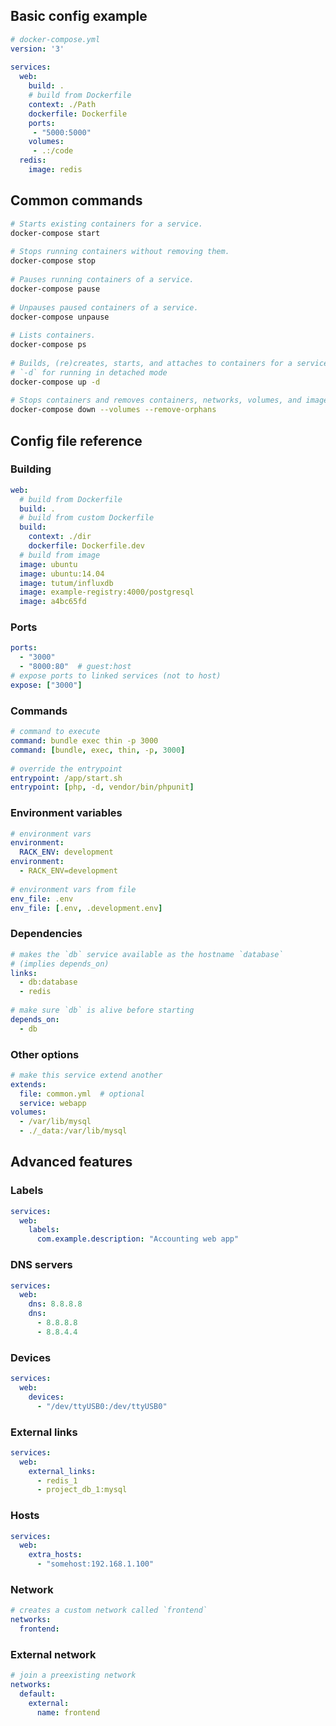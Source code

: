 ## Basic config example
 
```yml
# docker-compose.yml
version: '3'
 
services:
  web:
    build: .
    # build from Dockerfile
    context: ./Path
    dockerfile: Dockerfile
    ports:
     - "5000:5000"
    volumes:
     - .:/code
  redis:
    image: redis
```
 
## Common commands
 
```bash
# Starts existing containers for a service.
docker-compose start
 
# Stops running containers without removing them.
docker-compose stop
 
# Pauses running containers of a service.
docker-compose pause
 
# Unpauses paused containers of a service.
docker-compose unpause
 
# Lists containers.
docker-compose ps
 
# Builds, (re)creates, starts, and attaches to containers for a service.
# `-d` for running in detached mode
docker-compose up -d
 
# Stops containers and removes containers, networks, volumes, and images created by up.
docker-compose down --volumes --remove-orphans

```
 
## Config file reference
 
### Building
 
```yml
web:
  # build from Dockerfile
  build: .
  # build from custom Dockerfile
  build:
    context: ./dir
    dockerfile: Dockerfile.dev
  # build from image
  image: ubuntu
  image: ubuntu:14.04
  image: tutum/influxdb
  image: example-registry:4000/postgresql
  image: a4bc65fd
```
 
### Ports
 
```yml
ports:
  - "3000"
  - "8000:80"  # guest:host
# expose ports to linked services (not to host)
expose: ["3000"]
```
 
### Commands
 
```yml
# command to execute
command: bundle exec thin -p 3000
command: [bundle, exec, thin, -p, 3000]
 
# override the entrypoint
entrypoint: /app/start.sh
entrypoint: [php, -d, vendor/bin/phpunit]
```
 
### Environment variables
 
```yml
# environment vars
environment:
  RACK_ENV: development
environment:
  - RACK_ENV=development
 
# environment vars from file
env_file: .env
env_file: [.env, .development.env]
```
 
### Dependencies
 
```yml
# makes the `db` service available as the hostname `database`
# (implies depends_on)
links:
  - db:database
  - redis
 
# make sure `db` is alive before starting
depends_on:
  - db
```
 
### Other options
 
```yml
# make this service extend another
extends:
  file: common.yml  # optional
  service: webapp
volumes:
  - /var/lib/mysql
  - ./_data:/var/lib/mysql
```
 
## Advanced features
 
### Labels
 
```yml
services:
  web:
    labels:
      com.example.description: "Accounting web app"
```
 
### DNS servers
 
```yml
services:
  web:
    dns: 8.8.8.8
    dns:
      - 8.8.8.8
      - 8.8.4.4
```
 
### Devices
 
```yml
services:
  web:
    devices:
      - "/dev/ttyUSB0:/dev/ttyUSB0"
```
 
### External links
 
```yml
services:
  web:
    external_links:
      - redis_1
      - project_db_1:mysql
```
 
### Hosts
 
```yml
services:
  web:
    extra_hosts:
      - "somehost:192.168.1.100"
```
 
### Network
 
```yml
# creates a custom network called `frontend`
networks:
  frontend:
```
 
### External network
 
```yml
# join a preexisting network
networks:
  default:
    external:
      name: frontend
```